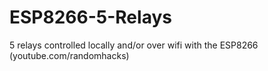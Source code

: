 # ESP8266-5-Relays
5 relays controlled locally and/or over wifi with the ESP8266 (youtube.com/randomhacks)
